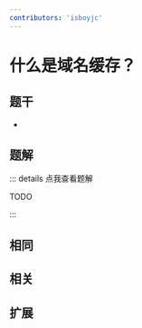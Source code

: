 ```yaml
---
contributors: 'isboyjc'
---
```


# 什么是域名缓存？


## 题干

- 



## 题解

::: details 点我查看题解

  TODO

:::



## 相同


## 相关


## 扩展

